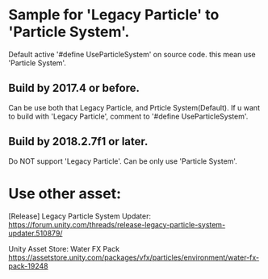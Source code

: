 # Sample for 'Legacy Particle' to 'Particle System'.

Default active '#define UseParticleSystem' on source code.
this mean use 'Particle System'.


## Build by 2017.4 or before.
Can be use both that Legacy Particle, and Prticle System(Default).
If u want to build with 'Legacy Particle', comment to '#define UseParticleSystem'.


## Build by 2018.2.7f1 or later.
Do NOT support 'Legacy Particle'.
Can be only use 'Particle System'.




# Use other asset:


[Release] Legacy Particle System Updater:
	https://forum.unity.com/threads/release-legacy-particle-system-updater.510879/

Unity Asset Store:
	Water FX Pack
	https://assetstore.unity.com/packages/vfx/particles/environment/water-fx-pack-19248
	

